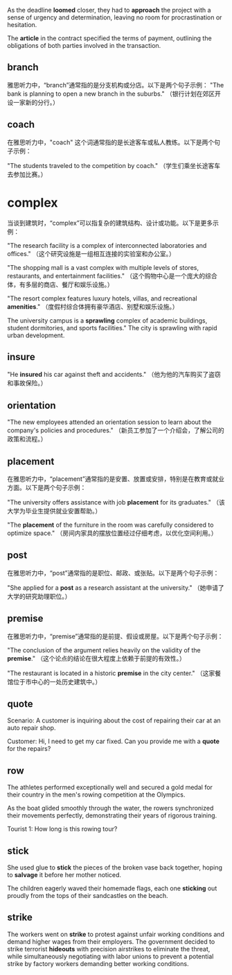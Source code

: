 As the deadline **loomed** closer, they had to **approach** the project with a sense of urgency and determination, leaving no room for procrastination or hesitation.

The **article** in the contract specified the terms of payment, outlining the obligations of both parties involved in the transaction.

## branch

雅思听力中，“branch”通常指的是分支机构或分店。以下是两个句子示例：
"The bank is planning to open a new branch in the suburbs."
（银行计划在郊区开设一家新的分行。）

## coach

在雅思听力中，"coach" 这个词通常指的是长途客车或私人教练。以下是两个句子示例：

"The students traveled to the competition by coach."
（学生们乘坐长途客车去参加比赛。）

# complex

当谈到建筑时，“complex”可以指复杂的建筑结构、设计或功能。以下是更多示例：

"The research facility is a complex of interconnected laboratories and offices."
（这个研究设施是一组相互连接的实验室和办公室。）

"The shopping mall is a vast complex with multiple levels of stores, restaurants, and entertainment facilities."
（这个购物中心是一个庞大的综合体，有多层的商店、餐厅和娱乐设施。）

"The resort complex features luxury hotels, villas, and recreational **amenities**."
（度假村综合体拥有豪华酒店、别墅和娱乐设施。）

The university campus is a **sprawling** complex of academic buildings, student dormitories, and sports facilities."
The city is sprawling with rapid urban development.

## insure

"He **insured** his car against theft and accidents."
（他为他的汽车购买了盗窃和事故保险。）

## orientation

"The new employees attended an orientation session to learn about the company's policies and procedures."
（新员工参加了一个介绍会，了解公司的政策和流程。）

## placement

在雅思听力中，“placement”通常指的是安置、放置或安排，特别是在教育或就业方面。以下是两个句子示例：

"The university offers assistance with job **placement** for its graduates."
（该大学为毕业生提供就业安置帮助。）

"The **placement** of the furniture in the room was carefully considered to optimize space."
（房间内家具的摆放位置经过仔细考虑，以优化空间利用。）

## post

在雅思听力中，“post”通常指的是职位、邮政、或张贴。以下是两个句子示例：

"She applied for a **post** as a research assistant at the university."
（她申请了大学的研究助理职位。）

## premise

在雅思听力中，“premise”通常指的是前提、假设或房屋。以下是两个句子示例：

"The conclusion of the argument relies heavily on the validity of the **premise**."
（这个论点的结论在很大程度上依赖于前提的有效性。）

"The restaurant is located in a historic **premise** in the city center."
（这家餐馆位于市中心的一处历史建筑中。）

## quote

Scenario:
A customer is inquiring about the cost of repairing their car at an auto repair shop.

Customer: Hi, I need to get my car fixed. Can you provide me with a **quote** for the repairs?

## row

The athletes performed exceptionally well and secured a gold medal for their country in the men's rowing competition at the Olympics.

As the boat glided smoothly through the water, the rowers synchronized their movements perfectly, demonstrating their years of rigorous training.

Tourist 1: How long is this rowing tour?

## stick

She used glue to **stick** the pieces of the broken vase back together, hoping to **salvage** it before her mother noticed.

The children eagerly waved their homemade flags, each one **sticking** out proudly from the tops of their sandcastles on the beach.

## strike

The workers went on **strike** to protest against unfair working conditions and demand higher wages from their employers.
The government decided to strike terrorist **hideouts** with precision airstrikes to eliminate the threat, while simultaneously negotiating with labor unions to prevent a potential strike by factory workers demanding better working conditions.
